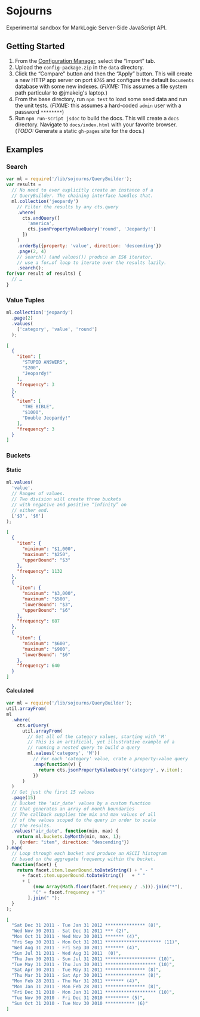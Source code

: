 # Sojourns

Experimental sandbox for MarkLogic Server-Side JavaScript API.

## Getting Started

1. From the [Configuration Manager](http://localhost:8002/nav/?type=databases), select the “Import” tab.
1. Upload the `config-package.zip` in the `data` directory. 
1. Click the “Compare” button and then the “Apply” button. This will create a new HTTP app server on port `8765` and configure the default `Documents` database with some new indexes. (*FIXME:* This assumes a file system path particular to @jmakeig's laptop.)
1. From the base directory, run `npm test` to load some seed data and run the unit tests. (*FIXME:* this assumes a hard-coded `admin` user with a password `********`)
1. Run `npm run-script jsdoc` to build the docs. This will create a `docs` directory. Navigate to `docs/index.html` with your favorite browser. (*TODO:* Generate a static `gh-pages` site for the docs.)

## Examples
### Search
```javascript
var ml = require('/lib/sojourns/QueryBuilder');
var results = 
  // No need to ever explicitly create an instance of a
  // QueryBuilder. The chaining interface handles that.
  ml.collection('jeopardy')
    // Filter the results by any cts.query
    .where(
      cts.andQuery([
        'america', 
        cts.jsonPropertyValueQuery('round', 'Jeopardy!')
      ])
    )
    .orderBy({property: 'value', direction: 'descending'})
    .page(2, 4)
    // search() (and values()) produce an ES6 iterator. 
    // use a for…of loop to iterate over the results lazily.
    .search();
for(var result of results) {
  // …
}
```

### Value Tuples
```javascript
ml.collection('jeopardy')
  .page(2)
  .values(
    ['category', 'value', 'round'] 
  );
```

```json
[
  {
    "item": [
      "STUPID ANSWERS",
      "$200",
      "Jeopardy!"
    ],
    "frequency": 3
  },
  {
    "item": [
      "THE BIBLE",
      "$1000",
      "Double Jeopardy!"
    ],
    "frequency": 3
  }
]
```

### Buckets

#### Static

```javascript
ml.values(
  'value',
  // Ranges of values.
  // Two division will create three buckets
  // with negative and positive “infinity” on
  // either end.
  ['$3', '$6'] 
);
```

```json
[
  {
    "item": {
      "minimum": "$1,000",
      "maximum": "$250",
      "upperBound": "$3"
    },
    "frequency": 1132
  },
  {
    "item": {
      "minimum": "$3,000",
      "maximum": "$500",
      "lowerBound": "$3",
      "upperBound": "$6"
    },
    "frequency": 687
  },
  {
    "item": {
      "minimum": "$600",
      "maximum": "$900",
      "lowerBound": "$6"
    },
    "frequency": 640
  }
]

```
#### Calculated
```javascript
var ml = require('/lib/sojourns/QueryBuilder');
util.arrayFrom(
ml
  .where(
    cts.orQuery(
      util.arrayFrom(
        // Get all of the category values, starting with 'M'
        // This is an artificial, yet illustrative example of a 
        // running a nested query to build a query
        ml.values('category', 'M')) 
          // For each 'category' value, crate a property-value query
          .map(function(v) { 
            return cts.jsonPropertyValueQuery('category', v.item);
          })
      )
  )
  // Get just the first 15 values
  .page(15)
  // Bucket the 'air_date' values by a custom function 
  // that generates an array of month boundaries 
  // The callback supplies the mix and max values of all
  // of the values scoped to the query in order to scale 
  // the results.
  .values("air_date", function(min, max) {
    return ml.buckets.byMonth(min, max, 1);
  }, {order: "item", direction: "descending"})
).map(
  // Loop through each bucket and produce an ASCII histogram 
  // based on the aggregate frequency within the bucket.
  function(facet) {
    return facet.item.lowerBound.toDateString() + " - " 
      + facet.item.upperBound.toDateString()   + " " 
      + [
          (new Array(Math.floor(facet.frequency / .5))).join("*︎"), 
          "(" + facet.frequency + ")"
        ].join(" ");
  }
);
```

```json
[
  "Sat Dec 31 2011 - Tue Jan 31 2012 *︎*︎*︎*︎*︎*︎*︎*︎*︎*︎*︎*︎*︎*︎*︎ (8)",
  "Wed Nov 30 2011 - Sat Dec 31 2011 *︎*︎*︎ (2)",
  "Mon Oct 31 2011 - Wed Nov 30 2011 *︎*︎*︎*︎*︎*︎*︎ (4)",
  "Fri Sep 30 2011 - Mon Oct 31 2011 *︎*︎*︎*︎*︎*︎*︎*︎*︎*︎*︎*︎*︎*︎*︎*︎*︎*︎*︎*︎*︎ (11)",
  "Wed Aug 31 2011 - Fri Sep 30 2011 *︎*︎*︎*︎*︎*︎*︎ (4)",
  "Sun Jul 31 2011 - Wed Aug 31 2011  (0)",
  "Thu Jun 30 2011 - Sun Jul 31 2011 *︎*︎*︎*︎*︎*︎*︎*︎*︎*︎*︎*︎*︎*︎*︎*︎*︎*︎*︎ (10)",
  "Tue May 31 2011 - Thu Jun 30 2011 *︎*︎*︎*︎*︎*︎*︎*︎*︎*︎*︎*︎*︎*︎*︎*︎*︎*︎*︎ (10)",
  "Sat Apr 30 2011 - Tue May 31 2011 *︎*︎*︎*︎*︎*︎*︎*︎*︎*︎*︎*︎*︎*︎*︎ (8)",
  "Thu Mar 31 2011 - Sat Apr 30 2011 *︎*︎*︎*︎*︎*︎*︎*︎*︎*︎*︎*︎*︎*︎*︎ (8)",
  "Mon Feb 28 2011 - Thu Mar 31 2011 *︎*︎*︎*︎*︎*︎*︎ (4)",
  "Mon Jan 31 2011 - Mon Feb 28 2011 *︎*︎*︎*︎*︎*︎*︎*︎*︎*︎*︎*︎*︎*︎*︎ (8)",
  "Fri Dec 31 2010 - Mon Jan 31 2011 *︎*︎*︎*︎*︎*︎*︎*︎*︎*︎*︎*︎*︎*︎*︎*︎*︎*︎*︎ (10)",
  "Tue Nov 30 2010 - Fri Dec 31 2010 *︎*︎*︎*︎*︎*︎*︎*︎*︎ (5)",
  "Sun Oct 31 2010 - Tue Nov 30 2010 *︎*︎*︎*︎*︎*︎*︎*︎*︎*︎*︎ (6)"
]
```



